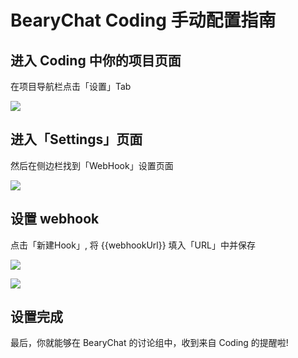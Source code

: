 # BearyChat Coding 手动配置指南

## 进入 Coding 中你的项目页面

在项目导航栏点击「设置」Tab

![](http://7jpt3p.com1.z0.glb.clouddn.com/FgdOmyzZTl76ANisl2gdjVtK29lE)

## 进入「Settings」页面

然后在侧边栏找到「WebHook」设置页面

![](http://7jpt3p.com1.z0.glb.clouddn.com/FvL5Z92ZMXIoAKUoR-B9gdqSP8al)

## 设置 webhook

点击「新建Hook」, 将 {{webhookUrl}} 填入「URL」中并保存

![](http://7jpt3p.com1.z0.glb.clouddn.com/FvifDsIOdomyZnvefxi_oiaoQlDs)

![](http://7jpt3p.com1.z0.glb.clouddn.com/FrOysVXYwQQdB-r4J72KPBu2tk-8)

## 设置完成

最后，你就能够在 BearyChat 的讨论组中，收到来自 Coding 的提醒啦!
